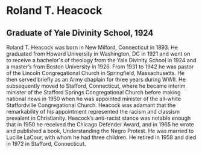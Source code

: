 # Roland T. Heacock
## Graduate of Yale Divinity School, 1924
Roland T. Heacock was born in New Milford, Connecticut in 1893. He graduated from Howard University in Washington, DC in 1921 and went on to receive a bachelor's of theology from the Yale Divinity School in 1924 and a master’s from Boston University in 1926. From 1931 to 1942 he was pastor of the Lincoln Congregational Church in Springfield, Massachusetts. He then served briefly as an Army chaplain for three years during WWII. He subsequently moved to Stafford, Connecticut, where he became interim minister of the Stafford Springs Congregational Church before making national news in 1950 when he was appointed minister of the all-white Staffordville Congregational Church. Heacock was adamant that the remarkability of his appointment represented the racism and classism prevalent in Christianity. Heacock’s anti-racist stance was notable enough that in 1950 he received the Chicago Defender Award, and in 1965 he wrote and published a book, Understanding the Negro Protest. He was married to Lucille LaCour, with whom he had three children. He retired in 1958 and died in 1972 in Stafford, Connecticut.
